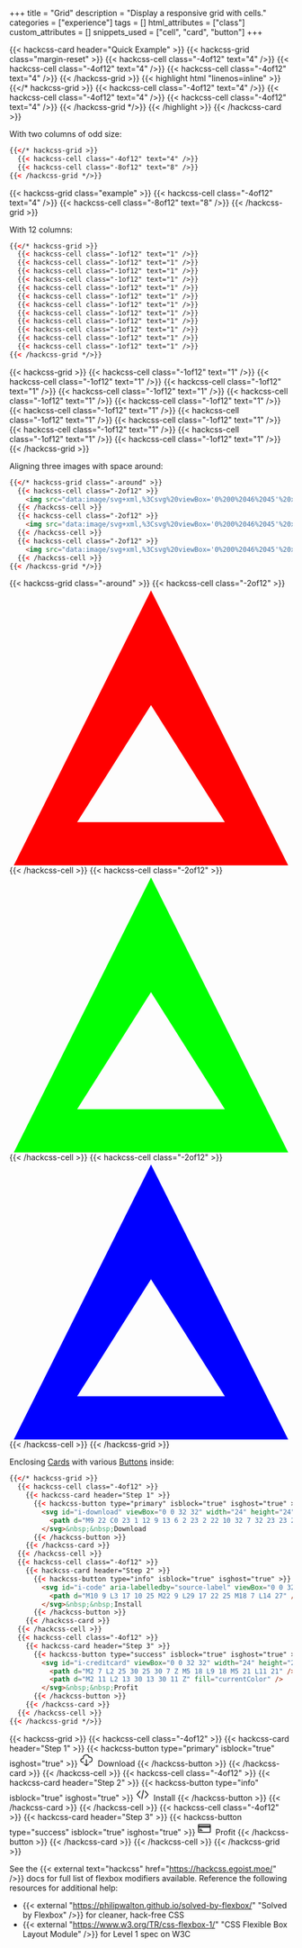 +++
title = "Grid"
description = "Display a responsive grid with cells."
categories = ["experience"]
tags = []
html_attributes = ["class"]
custom_attributes = []
snippets_used = ["cell", "card", "button"]
+++

<style>.margin-reset { margin: 0; }</style>
{{< hackcss-card header="Quick Example" >}}
  {{< hackcss-grid class="margin-reset" >}}
    {{< hackcss-cell class="-4of12" text="4" />}}
    {{< hackcss-cell class="-4of12" text="4" />}}
    {{< hackcss-cell class="-4of12" text="4" />}}
  {{< /hackcss-grid >}}
{{< highlight html "linenos=inline" >}}
{{</* hackcss-grid >}}
  {{< hackcss-cell class="-4of12" text="4" />}}
  {{< hackcss-cell class="-4of12" text="4" />}}
  {{< hackcss-cell class="-4of12" text="4" />}}
{{< /hackcss-grid */>}}
{{< /highlight >}}
{{< /hackcss-card >}}

With two columns of odd size:

```html
{{</* hackcss-grid >}}
  {{< hackcss-cell class="-4of12" text="4" />}}
  {{< hackcss-cell class="-8of12" text="8" />}}
{{< /hackcss-grid */>}}
```

{{< hackcss-grid class="example" >}}
  {{< hackcss-cell class="-4of12" text="4" />}}
  {{< hackcss-cell class="-8of12" text="8" />}}
{{< /hackcss-grid >}}

With 12 columns:

```html
{{</* hackcss-grid >}}
  {{< hackcss-cell class="-1of12" text="1" />}}
  {{< hackcss-cell class="-1of12" text="1" />}}
  {{< hackcss-cell class="-1of12" text="1" />}}
  {{< hackcss-cell class="-1of12" text="1" />}}
  {{< hackcss-cell class="-1of12" text="1" />}}
  {{< hackcss-cell class="-1of12" text="1" />}}
  {{< hackcss-cell class="-1of12" text="1" />}}
  {{< hackcss-cell class="-1of12" text="1" />}}
  {{< hackcss-cell class="-1of12" text="1" />}}
  {{< hackcss-cell class="-1of12" text="1" />}}
  {{< hackcss-cell class="-1of12" text="1" />}}
  {{< hackcss-cell class="-1of12" text="1" />}}
{{< /hackcss-grid */>}}
```

{{< hackcss-grid >}}
  {{< hackcss-cell class="-1of12" text="1" />}}
  {{< hackcss-cell class="-1of12" text="1" />}}
  {{< hackcss-cell class="-1of12" text="1" />}}
  {{< hackcss-cell class="-1of12" text="1" />}}
  {{< hackcss-cell class="-1of12" text="1" />}}
  {{< hackcss-cell class="-1of12" text="1" />}}
  {{< hackcss-cell class="-1of12" text="1" />}}
  {{< hackcss-cell class="-1of12" text="1" />}}
  {{< hackcss-cell class="-1of12" text="1" />}}
  {{< hackcss-cell class="-1of12" text="1" />}}
  {{< hackcss-cell class="-1of12" text="1" />}}
  {{< hackcss-cell class="-1of12" text="1" />}}
{{< /hackcss-grid >}}

Aligning three images with space around:

```html
{{</* hackcss-grid class="-around" >}}
  {{< hackcss-cell class="-2of12" >}}
    <img src="data:image/svg+xml,%3Csvg%20viewBox='0%200%2046%2045'%20xmlns='http://www.w3.org/2000/svg'%3E%3Ctitle%3EAfter%20Dark%3C/title%3E%3Cpath%20d='M.708%2045L23%20.416%2045.292%2045H.708zM35%2038L23%2019%2011%2038h24z'%20fill='%23f00'/%3E%3C/svg%3E">
  {{< /hackcss-cell >}}
  {{< hackcss-cell class="-2of12" >}}
    <img src="data:image/svg+xml,%3Csvg%20viewBox='0%200%2046%2045'%20xmlns='http://www.w3.org/2000/svg'%3E%3Ctitle%3EAfter%20Dark%3C/title%3E%3Cpath%20d='M.708%2045L23%20.416%2045.292%2045H.708zM35%2038L23%2019%2011%2038h24z'%20fill='lime'/%3E%3C/svg%3E">
  {{< /hackcss-cell >}}
  {{< hackcss-cell class="-2of12" >}}
    <img src="data:image/svg+xml,%3Csvg%20viewBox='0%200%2046%2045'%20xmlns='http://www.w3.org/2000/svg'%3E%3Ctitle%3EAfter%20Dark%3C/title%3E%3Cpath%20d='M.708%2045L23%20.416%2045.292%2045H.708zM35%2038L23%2019%2011%2038h24z'%20fill='%2300f'/%3E%3C/svg%3E">
  {{< /hackcss-cell >}}
{{< /hackcss-grid */>}}
```

{{< hackcss-grid class="-around" >}}
  {{< hackcss-cell class="-2of12" >}}
    <img src="data:image/svg+xml,%3Csvg%20viewBox='0%200%2046%2045'%20xmlns='http://www.w3.org/2000/svg'%3E%3Ctitle%3EAfter%20Dark%3C/title%3E%3Cpath%20d='M.708%2045L23%20.416%2045.292%2045H.708zM35%2038L23%2019%2011%2038h24z'%20fill='%23f00'/%3E%3C/svg%3E">
  {{< /hackcss-cell >}}
  {{< hackcss-cell class="-2of12" >}}
    <img src="data:image/svg+xml,%3Csvg%20viewBox='0%200%2046%2045'%20xmlns='http://www.w3.org/2000/svg'%3E%3Ctitle%3EAfter%20Dark%3C/title%3E%3Cpath%20d='M.708%2045L23%20.416%2045.292%2045H.708zM35%2038L23%2019%2011%2038h24z'%20fill='lime'/%3E%3C/svg%3E">
  {{< /hackcss-cell >}}
  {{< hackcss-cell class="-2of12" >}}
    <img src="data:image/svg+xml,%3Csvg%20viewBox='0%200%2046%2045'%20xmlns='http://www.w3.org/2000/svg'%3E%3Ctitle%3EAfter%20Dark%3C/title%3E%3Cpath%20d='M.708%2045L23%20.416%2045.292%2045H.708zM35%2038L23%2019%2011%2038h24z'%20fill='%2300f'/%3E%3C/svg%3E">
  {{< /hackcss-cell >}}
{{< /hackcss-grid >}}

Enclosing [Cards](../card/) with various [Buttons](../button/) inside:

```html
{{</* hackcss-grid >}}
  {{< hackcss-cell class="-4of12" >}}
    {{< hackcss-card header="Step 1" >}}
      {{< hackcss-button type="primary" isblock="true" isghost="true" >}}
        <svg id="i-download" viewBox="0 0 32 32" width="24" height="24" fill="none" stroke="currentcolor" stroke-linecap="round" stroke-linejoin="round" stroke-width="2">
          <path d="M9 22 C0 23 1 12 9 13 6 2 23 2 22 10 32 7 32 23 23 22 M11 26 L16 30 21 26 M16 16 L16 30"></path>
        </svg>&nbsp;&nbsp;Download
      {{< /hackcss-button >}}
    {{< /hackcss-card >}}
  {{< /hackcss-cell >}}
  {{< hackcss-cell class="-4of12" >}}
    {{< hackcss-card header="Step 2" >}}
      {{< hackcss-button type="info" isblock="true" isghost="true" >}}
        <svg id="i-code" aria-labelledby="source-label" viewBox="0 0 32 32" width="24" height="24" fill="none" stroke="currentcolor" stroke-linecap="round" stroke-linejoin="round" stroke-width="2">
          <path d="M10 9 L3 17 10 25 M22 9 L29 17 22 25 M18 7 L14 27" />
        </svg>&nbsp;&nbsp;Install
      {{< /hackcss-button >}}
    {{< /hackcss-card >}}
  {{< /hackcss-cell >}}
  {{< hackcss-cell class="-4of12" >}}
    {{< hackcss-card header="Step 3" >}}
      {{< hackcss-button type="success" isblock="true" isghost="true" >}}
        <svg id="i-creditcard" viewBox="0 0 32 32" width="24" height="24" fill="none" stroke="currentcolor" stroke-linecap="round" stroke-linejoin="round" stroke-width="2">
          <path d="M2 7 L2 25 30 25 30 7 Z M5 18 L9 18 M5 21 L11 21" />
          <path d="M2 11 L2 13 30 13 30 11 Z" fill="currentColor" />
        </svg>&nbsp;&nbsp;Profit
      {{< /hackcss-button >}}
    {{< /hackcss-card >}}
  {{< /hackcss-cell >}}
{{< /hackcss-grid */>}}
```

{{< hackcss-grid >}}
  {{< hackcss-cell class="-4of12" >}}
    {{< hackcss-card header="Step 1" >}}
      {{< hackcss-button type="primary" isblock="true" isghost="true" >}}
        <svg id="i-download" viewBox="0 0 32 32" width="24" height="24" fill="none" stroke="currentcolor" stroke-linecap="round" stroke-linejoin="round" stroke-width="2">
          <path d="M9 22 C0 23 1 12 9 13 6 2 23 2 22 10 32 7 32 23 23 22 M11 26 L16 30 21 26 M16 16 L16 30"></path>
        </svg>&nbsp;&nbsp;Download
      {{< /hackcss-button >}}
    {{< /hackcss-card >}}
  {{< /hackcss-cell >}}
  {{< hackcss-cell class="-4of12" >}}
    {{< hackcss-card header="Step 2" >}}
      {{< hackcss-button type="info" isblock="true" isghost="true" >}}
        <svg id="i-code" aria-labelledby="source-label" viewBox="0 0 32 32" width="24" height="24" fill="none" stroke="currentcolor" stroke-linecap="round" stroke-linejoin="round" stroke-width="2">
          <path d="M10 9 L3 17 10 25 M22 9 L29 17 22 25 M18 7 L14 27" />
        </svg>&nbsp;&nbsp;Install
      {{< /hackcss-button >}}
    {{< /hackcss-card >}}
  {{< /hackcss-cell >}}
  {{< hackcss-cell class="-4of12" >}}
    {{< hackcss-card header="Step 3" >}}
      {{< hackcss-button type="success" isblock="true" isghost="true" >}}
        <svg id="i-creditcard" viewBox="0 0 32 32" width="24" height="24" fill="none" stroke="currentcolor" stroke-linecap="round" stroke-linejoin="round" stroke-width="2">
          <path d="M2 7 L2 25 30 25 30 7 Z M5 18 L9 18 M5 21 L11 21" />
          <path d="M2 11 L2 13 30 13 30 11 Z" fill="currentColor" />
        </svg>&nbsp;&nbsp;Profit
      {{< /hackcss-button >}}
    {{< /hackcss-card >}}
  {{< /hackcss-cell >}}
{{< /hackcss-grid >}}

See the {{< external text="hackcss" href="https://hackcss.egoist.moe/" />}} docs for full list of flexbox modifiers available. Reference the following resources for additional help:

- {{< external "https://philipwalton.github.io/solved-by-flexbox/" "Solved by Flexbox" />}} for cleaner, hack-free CSS
- {{< external "https://www.w3.org/TR/css-flexbox-1/" "CSS Flexible Box Layout Module" />}} for Level 1 spec on W3C
